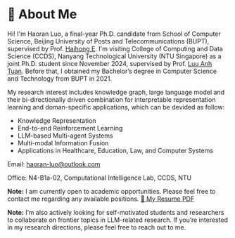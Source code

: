 # 🚩 About Me
Hi! I'm Haoran Luo, a final-year Ph.D. candidate from School of Computer Science, Beijing University of Posts and Telecommunications (BUPT), supervised by Prof. [Haihong E](https://teacher.bupt.edu.cn/ehaihong/zh_CN/index.htm). I'm visiting College of Computing and Data Science (CCDS), Nanyang Technological University (NTU Singapore) as a joint Ph.D. student since November 2024, supervised by Prof. [Luu Anh Tuan](https://tuanluu.github.io/). Before that, I obtained my Bachelor’s degree in Computer Science and Technology from BUPT in 2021.

My research interest includes knowledge graph, large language model and their bi-directionally driven combination for interpretable representation learning and doman-specific applications, which can be devided as follow:
- Knowledge Representation
- End-to-end Reinforcement Learning
- LLM-based Multi-agent Systems
- Multi-modal Information Fusion
- Applications in Healthcare, Education, Law, and Computer Systems

Email: [haoran-luo@outlook.com](mailto:haoran-luo@outlook.com)

Office: N4-B1a-02, Computational Intelligence Lab, CCDS, NTU

**Note:** I am currently open to academic opportunities. Please feel free to contact me regarding any available positions. 
[📄 My Resume PDF](https://lhrlab.github.io/resume.pdf)

**Note:** I’m also actively looking for self-motivated students and researchers to collaborate on frontier topics in LLM-related research. If you’re interested in my research directions, please feel free to reach out to me.
